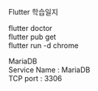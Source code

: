 Flutter 학습일지

flutter doctor <br>
flutter pub get <br>
flutter run -d chrome <br>

MariaDB <br>
Service Name : MariaDB <br>
TCP port : 3306 <br>
